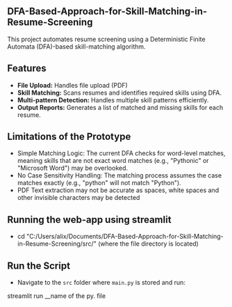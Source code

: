## DFA-Based-Approach-for-Skill-Matching-in-Resume-Screening
This project automates resume screening using a Deterministic Finite Automata (DFA)-based skill-matching algorithm. 


## Features
- **File Upload:** Handles file upload (PDF)
- **Skill Matching:** Scans resumes and identifies required skills using DFA.
- **Multi-pattern Detection:** Handles multiple skill patterns efficiently.
- **Output Reports:** Generates a list of matched and missing skills for each resume.


## Limitations of the Prototype
- Simple Matching Logic: The current DFA checks for word-level matches, meaning skills that are not exact word matches (e.g., "Pythonic" or "Microsoft Word") may be overlooked.
- No Case Sensitivity Handling: The matching process assumes the case matches exactly (e.g., "python" will not match "Python").
- PDF Text extraction may not be accurate as spaces, white spaces and other invisible characters may be detected



## Running the web-app  using streamlit

- cd "C:/Users/alix/Documents/DFA-Based-Approach-for-Skill-Matching-in-Resume-Screening/src/" (where the file directory is located)
  

## Run the Script
   - Navigate to the `src` folder where `main.py` is stored and run:
     
 streamlit run __name of the py. file
     
